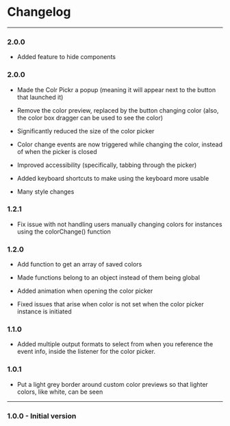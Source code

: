 # Changelog

---

### 2.0.0

-   Added feature to hide components

### 2.0.0

-   Made the Colr Pickr a popup (meaning it will appear next to the button that launched it)

-   Remove the color preview, replaced by the button changing color (also, the color box dragger can be used to see the color)

-   Significantly reduced the size of the color picker

-   Color change events are now triggered while changing the color, instead of when the picker is closed

-   Improved accessibility (specifically, tabbing through the picker)

-   Added keyboard shortcuts to make using the keyboard more usable

-   Many style changes

### 1.2.1

-   Fix issue with not handling users manually changing colors for instances using the colorChange() function

### 1.2.0

-   Add function to get an array of saved colors

-   Made functions belong to an object instead of them being global

-   Added animation when opening the color picker

-   Fixed issues that arise when color is not set when the color picker instance is initiated

### 1.1.0

-   Added multiple output formats to select from when you reference the event info, inside the listener for the color picker.

### 1.0.1

-   Put a light grey border around custom color previews so that lighter colors, like white, can be seen

---

### 1.0.0 - Initial version
